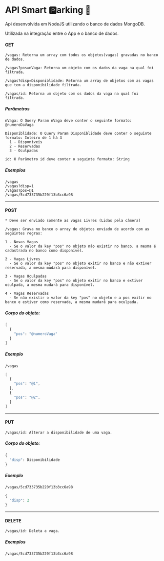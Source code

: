 # API Smart :parking:arking :car:
Api desenvolvida em NodeJS utilizando o banco de dados MongoDB.

Utilizada na integração entre o App e o banco de dados.


  ####  GET

    /vagas: Retorna um array com todos os objetos(vagas) gravadas no banco de dados.

    /vagas?pos=nVaga: Retorna um objeto com os dados da vaga na qual foi filtrada.
    
    /vagas?disp=Disponiblidade: Retorna um array de objetos com as vagas que tem a disponibilidade filtrada.
    
    /vagas/id: Retorna um objeto com os dados da vaga na qual foi filtrada.

##### Parâmetros
    nVaga: O Query Param nVaga deve conter o seguinte formato: @numeroDaVaga
    
    Disponiblidade: O Query Param Disponiblidade deve conter o seguinte formato: Inteiro de 1 há 3
      1 - Disponiveis
      2 - Reservadas
      3 - Oculpadas

    id: O Parâmetro id deve conter o seguinte formato: String
    
##### Exemplos
    /vagas
    /vagas?disp=1
    /vagas?pos=@1
    /vagas/5cd733735b220f13b3cc6a98 
---

  ####  POST

    * Deve ser enviado somente as vagas Livres (Lidas pela câmera)
    
    /vagas: Grava no banco o array de objetos enviado de acordo com as seguintes regras:
    
    1 - Novas Vagas
      - Se o valor da key "pos" no objeto não existir no banco, a mesma é cadastrada no banco como disponível.
      
    2 - Vagas Livres
      - Se o valor da key "pos" no objeto exitir no banco e não extiver reservada, a mesma mudará para disponível.
      
    3 - Vagas Oculpadas
      - Se o valor da key "pos" no objeto exitir no banco e extiver oculpada, a mesma mudará para disponível.
      
    4 - Vagas Reservadas
      - Se não existir o valor da key "pos" no objeto e a pos exitir no banco e estiver como reservada, a mesma mudará para oculpada.
      
    

  ##### Corpo do objeto:

```javascript
[
  {
    "pos": "@numeroVaga"
  }
]
```
  
##### Exemplo
    /vagas
    
```javascript
[
  {
    "pos": "@1",
  },
  {
    "pos": "@2",
  }
]
```
---

  ####  PUT
  
    /vagas/id: Alterar a disponibilidade de uma vaga.
    
 ##### Corpo do objeto:

```javascript
{
  "disp": Disponibilidade
}
```
  
##### Exemplo
    /vagas/5cd733735b220f13b3cc6a98
    
```javascript
{
  "disp": 2
}
```
---

  ####  DELETE
  
    /vagas/id: Deleta a vaga.
    
 
##### Exemplos
    /vagas/5cd733735b220f13b3cc6a98

